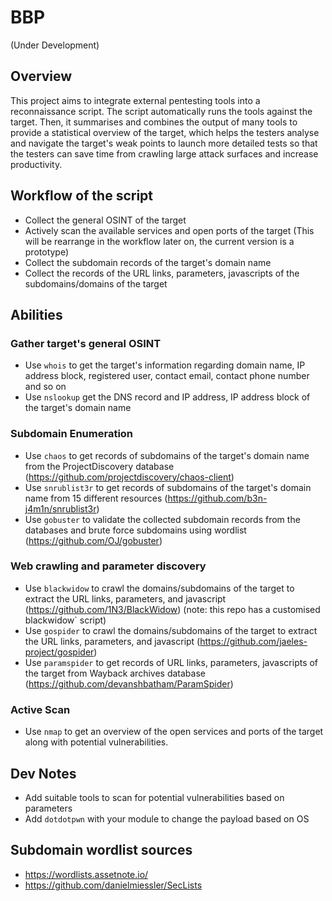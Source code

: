# BBP
(Under Development)
## Overview
This project aims to integrate external pentesting tools into a reconnaissance script. The script automatically runs the tools against the target. Then, it summarises and combines the output of many tools to provide a statistical overview of the target, which helps the testers analyse and navigate the target's weak points to launch more detailed tests so that the testers can save time from crawling large attack surfaces and increase productivity.

## Workflow of the script
+ Collect the general OSINT of the target
+ Actively scan the available services and open ports of the target (This will be rearrange in the workflow later on, the current version is a prototype)
+ Collect the subdomain records of the target's domain name
+ Collect the records of the URL links, parameters, javascripts of the subdomains/domains of the target

## Abilities
### Gather target's general OSINT
+ Use `whois` to get the target's information regarding domain name, IP address block, registered user, contact email, contact phone number and so on
+ Use `nslookup` get the DNS record and IP address, IP address block of the target's domain name

### Subdomain Enumeration
+ Use `chaos` to get records of subdomains of the target's domain name from the ProjectDiscovery database (https://github.com/projectdiscovery/chaos-client)
+ Use `snrublist3r` to get records of subdomains of the target's domain name from 15 different resources (https://github.com/b3n-j4m1n/snrublist3r)
+ Use `gobuster` to validate the collected subdomain records from the databases and brute force subdomains using wordlist (https://github.com/OJ/gobuster)

### Web crawling and parameter discovery
+ Use `blackwidow` to crawl the domains/subdomains of the target to extract the URL links, parameters, and javascript (https://github.com/1N3/BlackWidow) (note: this repo has a customised blackwidow` script)
+ Use `gospider` to crawl the domains/subdomains of the target to extract the URL links, parameters, and javascript (https://github.com/jaeles-project/gospider)
+ Use `paramspider` to get records of URL links, parameters, javascripts of the target from Wayback archives database (https://github.com/devanshbatham/ParamSpider)

### Active Scan
+ Use `nmap` to get an overview of the open services and ports of the target along with potential vulnerabilities.

## Dev Notes
+ Add suitable tools to scan for potential vulnerabilities based on parameters
+ Add `dotdotpwn` with your module to change the payload based on OS

## Subdomain wordlist sources
+ https://wordlists.assetnote.io/
+ https://github.com/danielmiessler/SecLists
